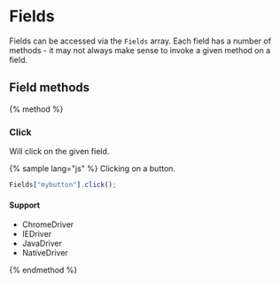 # Fields


Fields can be accessed via the `Fields` array. Each field has a number of methods - it may not always make sense to invoke a given method on a field.

## Field methods

{% method %}
### Click

Will click on the given field.


{% sample lang="js" %}
Clicking on a button.
```javascript
Fields["mybutton"].click();
```

#### Support

  - ChromeDriver
  - IEDriver
  - JavaDriver
  - NativeDriver

{% endmethod %}
